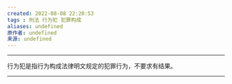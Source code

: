 ```yaml
---
created: 2022-08-08 22:20:53
tags : 刑法 行为犯 犯罪构成
aliases: undefined
原作者: undefined
来源: undefined
---
```

---
行为犯是指行为构成法律明文规定的犯罪行为，不要求有结果。

---

